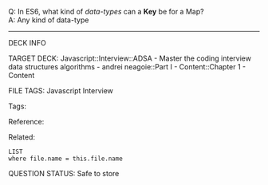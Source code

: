Q: In ES6, what kind of _data-types_ can a **Key** be for a Map?  
A: Any kind of data-type
<!--ID: 1690376046852-->

---

DECK INFO

TARGET DECK: Javascript::Interview::ADSA - Master the coding interview data structures algorithms - andrei neagoie::Part I - Content::Chapter 1 - Content

FILE TAGS: Javascript Interview

Tags:

Reference:

Related:

```dataview
LIST
where file.name = this.file.name
```

QUESTION STATUS: Safe to store